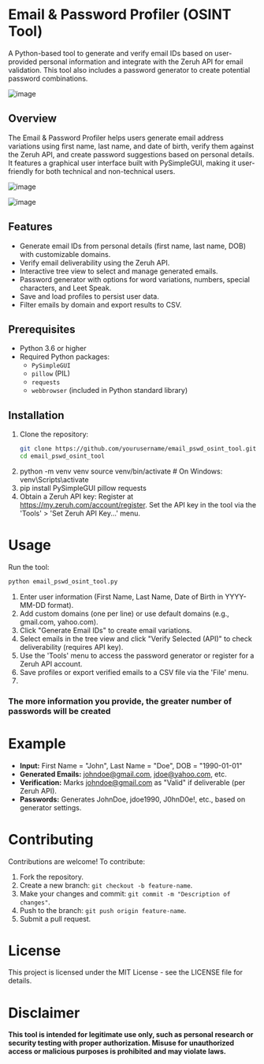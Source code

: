 # Email & Password Profiler (OSINT Tool)

A Python-based tool to generate and verify email IDs based on user-provided personal information and integrate with the Zeruh API for email validation. This tool also includes a password generator to create potential password combinations.

![image](https://github.com/user-attachments/assets/b0e5bb54-931e-4f31-a0bc-417d07cebb46)



## Overview

The Email & Password Profiler helps users generate email address variations using first name, last name, and date of birth, verify them against the Zeruh API, and create password suggestions based on personal details. It features a graphical user interface built with PySimpleGUI, making it user-friendly for both technical and non-technical users.

![image](https://github.com/user-attachments/assets/aacc400c-8e9b-4aaa-8b11-c5f5b2aa23ae)

![image](https://github.com/user-attachments/assets/54102ebb-5f35-4b77-97c3-7d5fc8d79f4f)


## Features

- Generate email IDs from personal details (first name, last name, DOB) with customizable domains.
- Verify email deliverability using the Zeruh API.
- Interactive tree view to select and manage generated emails.
- Password generator with options for word variations, numbers, special characters, and Leet Speak.
- Save and load profiles to persist user data.
- Filter emails by domain and export results to CSV.

## Prerequisites

- Python 3.6 or higher
- Required Python packages:
  - `PySimpleGUI`
  - `pillow` (PIL)
  - `requests`
  - `webbrowser` (included in Python standard library)

## Installation

1. Clone the repository:
   ```bash
   git clone https://github.com/yourusername/email_pswd_osint_tool.git
   cd email_pswd_osint_tool
2. python -m venv venv
source venv/bin/activate  # On Windows: venv\Scripts\activate
3. pip install PySimpleGUI pillow requests
4. Obtain a Zeruh API key:
Register at https://my.zeruh.com/account/register.
Set the API key in the tool via the 'Tools' > 'Set Zeruh API Key...' menu.

# Usage

Run the tool:
```bash
python email_pswd_osint_tool.py
```

1. Enter user information (First Name, Last Name, Date of Birth in YYYY-MM-DD format).
2. Add custom domains (one per line) or use default domains (e.g., gmail.com, yahoo.com).
3. Click "Generate Email IDs" to create email variations.
4. Select emails in the tree view and click "Verify Selected (API)" to check deliverability (requires API key).
5. Use the 'Tools' menu to access the password generator or register for a Zeruh API account.
6. Save profiles or export verified emails to a CSV file via the 'File' menu.
7. 
### The more information you provide, the greater number of passwords will be created 

# Example

- **Input:** First Name = "John", Last Name = "Doe", DOB = "1990-01-01"
- **Generated Emails:** johndoe@gmail.com, jdoe@yahoo.com, etc.
- **Verification:** Marks johndoe@gmail.com as "Valid" if deliverable (per Zeruh API).
- **Passwords:** Generates JohnDoe, jdoe1990, J0hnD0e!, etc., based on generator settings.

# Contributing

Contributions are welcome! To contribute:

1. Fork the repository.
2. Create a new branch: `git checkout -b feature-name`.
3. Make your changes and commit: `git commit -m "Description of changes"`.
4. Push to the branch: `git push origin feature-name`.
5. Submit a pull request.

# License

This project is licensed under the MIT License - see the LICENSE file for details.

# Disclaimer

<b>This tool is intended for legitimate use only, such as personal research or security testing with proper authorization. Misuse for unauthorized access or malicious purposes is prohibited and may violate laws.</b>
